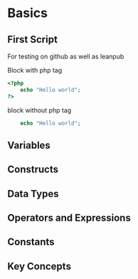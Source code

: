 # Basics



## First Script

For testing on github as well as leanpub

Block with php tag

```php
<?php
    echo "Hello world";
?>
```

block without php tag

```php
    echo "Hello world";
```


## Variables

## Constructs

## Data Types

## Operators and Expressions

## Constants

## Key Concepts